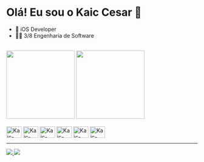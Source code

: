 # Olá! Eu sou o Kaic Cesar 👋 


- 📱 iOS Developer
- 🧑‍🎓 3/8 Engenharia de Software
<br>

<div style="display: inline_block">
  <img height="180em" src="https://github-readme-stats.vercel.app/api?username=Kaic-Cesar&show_icons-true&theme=dark&include_all_commits-true&count_private-true"/>
  <img height="180em" src="https://github-readme-stats.vercel.app/api/top-langs/?username=Kaic-Cesar&layout=compact&langs_count=16&theme=dark"/>
</div>


<div style="display: inline_block"><br>
  <img align="center" alt="Kaic-Swift" height="30" width="40" src="https://cdn.jsdelivr.net/gh/devicons/devicon@latest/icons/swift/swift-original.svg"/>
  <img align="center" alt="Kaic-Swift" height="30" width="40" src="https://cdn.jsdelivr.net/gh/devicons/devicon@latest/icons/html5/html5-original.svg"/>
  <img align="center" alt="Kaic-Swift" height="30" width="40" src="https://cdn.jsdelivr.net/gh/devicons/devicon@latest/icons/css3/css3-original.svg"/>
  <img align="center" alt="Kaic-Swift" height="30" width="40" src="https://cdn.jsdelivr.net/gh/devicons/devicon@latest/icons/git/git-original.svg"/>
  <img align="center" alt="Kaic-Swift" height="30" width="40" src="https://cdn.jsdelivr.net/gh/devicons/devicon@latest/icons/xcode/xcode-plain.svg"/>
  <img align="center" alt="Kaic-Swift" height="30" width="40" src="https://cdn.jsdelivr.net/gh/devicons/devicon@latest/icons/firebase/firebase-original.svg"/>
</div>
<hr>

<div>
    <a href="https://www.linkedin.com/in/kaic-cesar/" target="_blanck"><img src="https://img.shields.io/badge/LinkedIn-0077B5?style=for-the-badge&logo=linkedin&logoColor=white">
    <a href="mailto:kaic_cesar@hotmail.com" target="_blanck"><img src="https://img.shields.io/badge/Gmail-D14836?style=for-the-badge&logo=gmail&logoColor=white">
</div>
